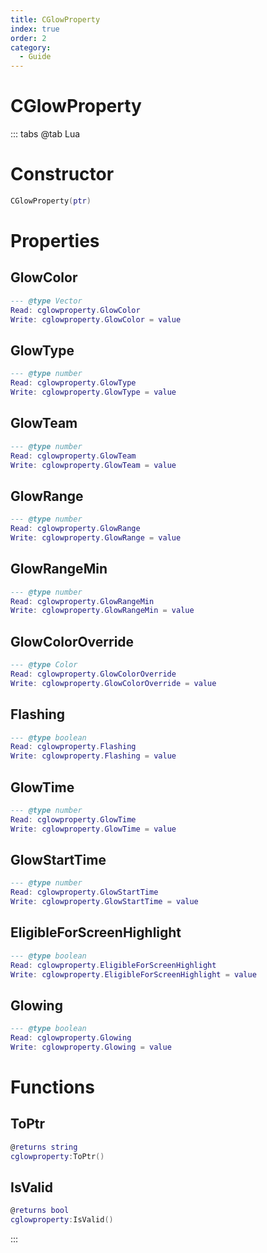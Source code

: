 ```yaml
---
title: CGlowProperty
index: true
order: 2
category:
  - Guide
---
```


# CGlowProperty

::: tabs
@tab Lua
# Constructor
```lua
CGlowProperty(ptr)
```
# Properties
## GlowColor 
```lua
--- @type Vector
Read: cglowproperty.GlowColor
Write: cglowproperty.GlowColor = value
```
## GlowType 
```lua
--- @type number
Read: cglowproperty.GlowType
Write: cglowproperty.GlowType = value
```
## GlowTeam 
```lua
--- @type number
Read: cglowproperty.GlowTeam
Write: cglowproperty.GlowTeam = value
```
## GlowRange 
```lua
--- @type number
Read: cglowproperty.GlowRange
Write: cglowproperty.GlowRange = value
```
## GlowRangeMin 
```lua
--- @type number
Read: cglowproperty.GlowRangeMin
Write: cglowproperty.GlowRangeMin = value
```
## GlowColorOverride 
```lua
--- @type Color
Read: cglowproperty.GlowColorOverride
Write: cglowproperty.GlowColorOverride = value
```
## Flashing 
```lua
--- @type boolean
Read: cglowproperty.Flashing
Write: cglowproperty.Flashing = value
```
## GlowTime 
```lua
--- @type number
Read: cglowproperty.GlowTime
Write: cglowproperty.GlowTime = value
```
## GlowStartTime 
```lua
--- @type number
Read: cglowproperty.GlowStartTime
Write: cglowproperty.GlowStartTime = value
```
## EligibleForScreenHighlight 
```lua
--- @type boolean
Read: cglowproperty.EligibleForScreenHighlight
Write: cglowproperty.EligibleForScreenHighlight = value
```
## Glowing 
```lua
--- @type boolean
Read: cglowproperty.Glowing
Write: cglowproperty.Glowing = value
```
# Functions
## ToPtr
```lua
@returns string
cglowproperty:ToPtr()
```
## IsValid
```lua
@returns bool
cglowproperty:IsValid()
```

:::